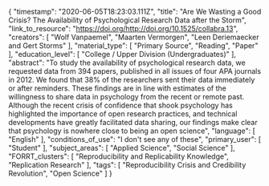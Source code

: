 {
    "timestamp": "2020-06-05T18:23:03.111Z",
    "title": "Are We Wasting a Good Crisis? The Availability of Psychological Research Data after the Storm",
    "link_to_resource": "https://doi.org/http://doi.org/10.1525/collabra.13",
    "creators": [
        "Wolf Vanpaemel",
        "Maarten Vermorgen",
        "Leen Deriemaecker and Gert Storms"
    ],
    "material_type": [
        "Primary Source",
        "Reading",
        "Paper"
    ],
    "education_level": [
        "College / Upper Division (Undergraduates)"
    ],
    "abstract": "To study the availability of psychological research data, we requested data from 394 papers, published in all issues of four APA journals in 2012. We found that 38% of the researchers sent their data immediately or after reminders. These findings are in line with estimates of the willingness to share data in psychology from the recent or remote past. Although the recent crisis of confidence that shook psychology has highlighted the importance of open research practices, and technical developments have greatly facilitated data sharing, our findings make clear that psychology is nowhere close to being an open science",
    "language": [
        "English"
    ],
    "conditions_of_use": "I don't see any of these",
    "primary_user": [
        "Student"
    ],
    "subject_areas": [
        "Applied Science",
        "Social Science"
    ],
    "FORRT_clusters": [
        "Reproducibility and Replicability Knowledge",
        "Replication Research"
    ],
    "tags": [
        "Reproducibility Crisis and Credibility Revolution",
        "Open Science"
    ]
}